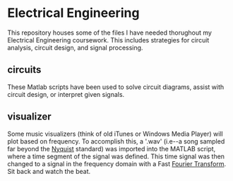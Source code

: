 # Electrical Engineering
This repository houses some of the files I have needed thorughout my Electrical Engineering coursework. This includes strategies for circuit analysis, circuit design, and signal processing.

## circuits
These Matlab scripts have been used to solve circuit diagrams, assist with circuit design, or interpret given signals.

## visualizer
Some music visualizers (think of old iTunes or Windows Media Player) will plot based on frequency. To accomplish this, a '.wav' (i.e--a song sampled far beyond the [Nyquist](https://en.wikipedia.org/wiki/Nyquist%E2%80%93Shannon_sampling_theorem) standard) was imported into the MATLAB script, where a time segment of the signal was defined. This time signal was then changed to a signal in the frequency domain with a Fast [Fourier Transform](https://en.wikipedia.org/wiki/Fourier_transform). Sit back and watch the beat.
